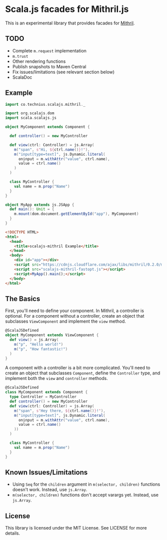 # Scala.js facades for Mithril.js

This is an experimental library that provides facades for [Mithril](https://lhorie.github.io/mithril/index.html).

## TODO
* Complete `m.request` implementation
* `m.trust`
* Other rendering functions
* Publish snapshots to Maven Central
* Fix issues/limitations (see relevant section below)
* ScalaDoc

## Example

```scala
import co.technius.scalajs.mithril._

import org.scalajs.dom
import scala.scalajs.js

object MyComponent extends Component {

  def controller() = new MyController

  def view(ctrl: Controller) = js.Array(
    m("span", s"Hi, ${ctrl.name()}!"),
    m("input[type=text]", js.Dynamic.literal(
      oninput = m.withAttr("value", ctrl.name),
      value = ctrl.name()
    )
  )

  class MyController {
    val name = m.prop("Name")
  }
}

object MyApp extends js.JSApp {
  def main(): Unit = {
    m.mount(dom.document.getElementById("app"), MyComponent)
  }
}
```

```html
<!DOCTYPE HTML>
<html>
  <head>
    <title>scalajs-mithril Example</title>
  </head>
  <body>
    <div id="app"></div>
    <script src="https://cdnjs.cloudflare.com/ajax/libs/mithril/0.2.0/mithril.js"></script>
    <script src="scalajs-mithril-fastopt.js"></script>
    <script>MyApp().main();</script>
  </body>
</html>
```

## The Basics

First, you'll need to define your component. In Mithril, a controller is
optional. For a component without a controller, create an object that
subclasses `ViewComponent` and implement the `view` method.

```scala
@ScalaJSDefined
object MyComponent extends ViewComponent {
  def view() = js.Array(
    m("p", "Hello world!")
    m("p", "How fantastic!")
  )
}
```

A component with a controller is a bit more complicated. You'll need to create
an object that subclasses `Component`, define the `Controller` type, and
implement both the `view` and `controller` methods.

```scala
@ScalaJSDefined
class MyComponent extends Component {
  type Controller = MyController
  def controller() = new MyController
  def view(ctrl: Controller) = js.Array(
    m("span", s"Hey there, ${ctrl.name()}!"),
    m("input[type=text]", js.Dynamic.literal(
      oninput = m.withAttr("value", ctrl.name),
      value = ctrl.name()
    ))
  )

  class MyController {
    val name = m.prop("Name")
  }
}
```

## Known Issues/Limitations

* Using `Seq` for the `children` argument in `m(selector, children)` functions doesn't work. Instead, use `js.Array`.
* `m(selector, children)` functions don't accept varargs yet. Instead, use `js.Array`.

## License
This library is licensed under the MIT License. See LICENSE for more details.
